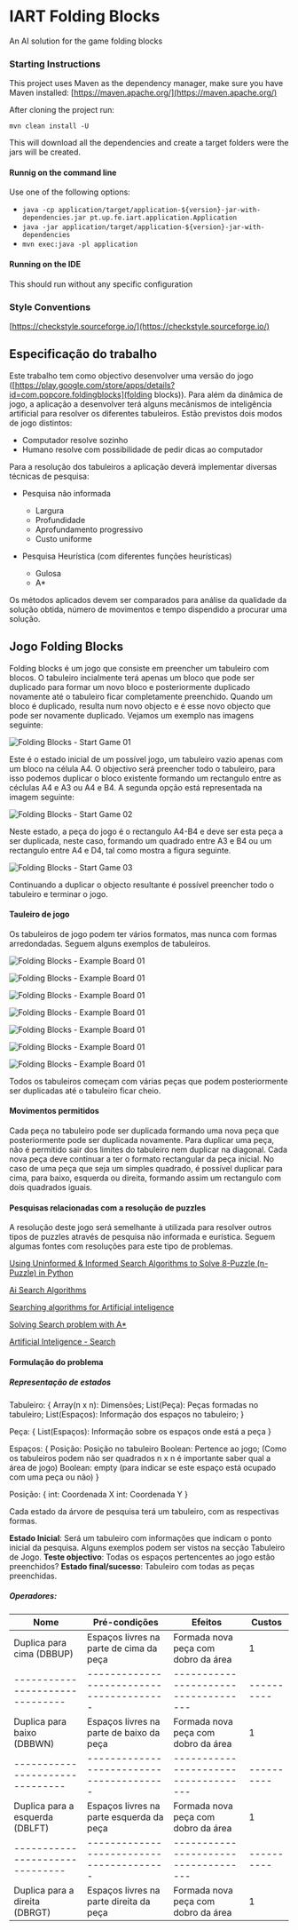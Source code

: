 #  IART Folding Blocks

An AI solution for the game folding blocks

### Starting Instructions

This project uses Maven as the dependency manager, make sure you have Maven installed: 
 [https://maven.apache.org/](https://maven.apache.org/)
 
After cloning the project run:

`mvn clean install -U`

This will download all the dependencies and create a target folders were the jars will be created.

#### Runnig on the command line

Use one  of the following options:

* `java -cp application/target/application-${version}-jar-with-dependencies.jar pt.up.fe.iart.application.Application`
* `java -jar application/target/application-${version}-jar-with-dependencies`
* `mvn exec:java -pl application`

#### Running on the IDE

This should run without any specific configuration


### Style Conventions

[https://checkstyle.sourceforge.io/](https://checkstyle.sourceforge.io/)

## Especificação do trabalho

Este trabalho tem como objectivo desenvolver uma versão do jogo ([https://play.google.com/store/apps/details?id=com.popcore.foldingblocks](folding blocks)).
Para além da dinâmica de jogo, a aplicação a desenvolver terá alguns mecânismos de inteligência artificial para resolver os diferentes tabuleiros.
Estão previstos dois modos de jogo distintos:
 - Computador resolve sozinho
 - Humano resolve com possibilidade de pedir dicas ao computador
 
Para a resolução dos tabuleiros a aplicação deverá implementar diversas técnicas de pesquisa:
 - Pesquisa não informada
    - Largura
    - Profundidade
    - Aprofundamento progressivo
    - Custo uniforme
    
 - Pesquisa Heurística (com diferentes funções heurísticas)
    - Gulosa
    - A*
    
Os métodos aplicados devem ser comparados para análise da qualidade da solução obtida, número de movimentos e tempo dispendido a procurar uma solução.


## Jogo Folding Blocks

Folding blocks é um jogo que consiste em preencher um tabuleiro com blocos. O tabuleiro incialmente terá apenas um bloco que pode ser duplicado
para formar um novo bloco e posteriormente duplicado novamente até o tabuleiro ficar completamente preenchido. Quando um bloco é duplicado, resulta
num novo objecto e é esse novo objecto que pode ser novamente duplicado. Vejamos um exemplo nas imagens seguinte:

![Folding Blocks - Start Game 01](https://github.com/ricardojaferreira/iart-folding-blocks/blob/master/media/images/folding-blocks-start-game-01.png)

Este é o estado inicial de um possível jogo, um tabuleiro vazio apenas com um bloco na célula A4. O objectivo será preencher todo o tabuleiro, para isso podemos duplicar 
o bloco existente formando um rectangulo entre as céclulas A4 e A3 ou A4 e B4. A segunda opção está representada na imagem seguinte:

![Folding Blocks - Start Game 02](https://github.com/ricardojaferreira/iart-folding-blocks/blob/master/media/images/folding-blocks-start-game-02.png)

Neste estado, a peça do jogo é o rectangulo A4-B4 e deve ser esta peça a ser duplicada, neste caso, formando um quadrado entre A3 e B4 ou um rectangulo
entre A4 e D4, tal como mostra a figura seguinte.

![Folding Blocks - Start Game 03](https://github.com/ricardojaferreira/iart-folding-blocks/blob/master/media/images/folding-blocks-start-game-03.png)

Continuando a duplicar o objecto resultante é possível preencher todo o tabuleiro e terminar o jogo.


#### Tauleiro de jogo

Os tabuleiros de jogo podem ter vários formatos, mas nunca com formas arredondadas. Seguem alguns exemplos de tabuleiros.

![Folding Blocks - Example Board 01](https://github.com/ricardojaferreira/iart-folding-blocks/blob/master/media/images/folding-blocks-game-board-01.png)

![Folding Blocks - Example Board 01](https://github.com/ricardojaferreira/iart-folding-blocks/blob/master/media/images/folding-blocks-game-board-02.png)

![Folding Blocks - Example Board 01](https://github.com/ricardojaferreira/iart-folding-blocks/blob/master/media/images/folding-blocks-game-board-03.png)

![Folding Blocks - Example Board 01](https://github.com/ricardojaferreira/iart-folding-blocks/blob/master/media/images/folding-blocks-game-board-04.png)

![Folding Blocks - Example Board 01](https://github.com/ricardojaferreira/iart-folding-blocks/blob/master/media/images/folding-blocks-game-board-05.png)

![Folding Blocks - Example Board 01](https://github.com/ricardojaferreira/iart-folding-blocks/blob/master/media/images/folding-blocks-game-board-06.png)

![Folding Blocks - Example Board 01](https://github.com/ricardojaferreira/iart-folding-blocks/blob/master/media/images/folding-blocks-game-board-07.png)

Todos os tabuleiros começam com várias peças que podem posteriormente  ser duplicadas até o tabuleiro ficar cheio.

#### Movimentos permitidos

Cada peça no tabuleiro pode ser duplicada formando uma nova peça que posteriormente pode ser duplicada novamente. Para duplicar uma peça, não é
permitido sair dos limites do tabuleiro nem duplicar na diagonal. Cada nova peça deve continuar a ter o formato rectangular da peça inicial. No caso de
uma peça que seja um simples quadrado, é possível duplicar para cima, para baixo, esquerda ou direita, formando assim um rectangulo com dois quadrados
iguais.

#### Pesquisas relacionadas com a resolução de puzzles

A resolução deste jogo será semelhante à utilizada para resolver outros tipos de puzzles através de pesquisa não informada e eurística. Seguem
algumas fontes com resoluções para este tipo de problemas.

[Using Uninformed & Informed Search Algorithms to Solve 8-Puzzle (n-Puzzle) in Python](https://www.datasciencecentral.com/profiles/blogs/using-uninformed-informed-search-algorithms-to-solve-8-puzzle-n)

[Ai Search Algorithms](https://github.com/ejupialked/ai-search-algorithms)

[Searching algorithms for Artificial inteligence](https://medium.com/datadriveninvestor/searching-algorithms-for-artificial-intelligence-85d58a8e4a42)

[Solving Search problem with A*](https://towardsdatascience.com/sliding-puzzle-solving-search-problem-with-iterative-deepening-a-d7e8c14eba04)

[Artificial Inteligence - Search](https://medium.com/@williamkoehrsen/artificial-intelligence-part-1-search-a1667a5991e5)

#### Formulação do problema

##### Representação de estados

Tabuleiro: {
    Array(n x n): Dimensões;
    List(Peça): Peças formadas no tabuleiro;
    List(Espaços): Informação dos espaços no tabuleiro;
    }
 
Peça: {
    List(Espaços): Informação sobre os espaços onde está a peça
    }
    
Espaços: {
    Posição: Posição no tabuleiro
    Boolean: Pertence ao jogo; (Como os tabuleiros podem não ser quadrados n x n é importante saber qual a área de jogo)
    Boolean: empty (para indicar se este espaço está ocupado com uma peça ou não)
    }

Posição: {
    int: Coordenada X
    int: Coordenada Y
    }

Cada estado da árvore de pesquisa terá um tabuleiro, com as respectivas formas.

**Estado Inicial**: Será um tabuleiro com informações que indicam o ponto inicial da pesquisa. Alguns exemplos podem ser vistos na secção Tabuleiro de Jogo.
**Teste objectivo**: Todas os espaços pertencentes ao jogo estão preenchidos?
**Estado final/sucesso**: Tabuleiro com todas as peças preenchidas.

##### Operadores:

| Nome                            | Pré-condições                            | Efeitos                              | Custos    |
| ------------------------------- | ---------------------------------------- | ------------------------------------ |---------- |
| Duplica para cima (DBBUP)       | Espaços livres na parte de cima da peça  | Formada nova peça com dobro da área  | 1         |
| ------------------------------- | ---------------------------------------- | ------------------------------------ |---------- |
| Duplica para baixo (DBBWN)      | Espaços livres na parte de baixo da peça | Formada nova peça com dobro da área  | 1         |
| ------------------------------- | ---------------------------------------- | ------------------------------------ |---------- |
| Duplica para a esquerda (DBLFT) | Espaços livres na parte esquerda da peça | Formada nova peça com dobro da área  | 1         |
| ------------------------------- | ---------------------------------------- | ------------------------------------ |---------- |
| Duplica para a direita (DBRGT)  | Espaços livres na parte direita da peça  | Formada nova peça com dobro da área  | 1         |

